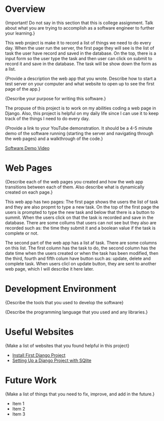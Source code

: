 # Overview

{Important!  Do not say in this section that this is college assignment.  Talk about what you are trying to accomplish as a software engineer to further your learning.}

This web project is make it to record a list of things we need to do every day. When the user run the server, the first page they will see is the list of task the user have record and saved in the database. On the top, there is a input form so the user type the task and then user can click on submit to record it and save in the database. The task will be show down the form as a list. 

{Provide a description the web app that you wrote. Describe how to start a test server on your computer and what website to open up to see the first page of the app.}

{Describe your purpose for writing this software.}

The propuse of this project is to work on my abilities coding a web page in Django. Also, this project is helpful on my daily life since I can use it to keep track of the things I need to do every day. 

{Provide a link to your YouTube demonstration.  It should be a 4-5 minute demo of the software running (starting the server and navigating through the web pages) and a walkthrough of the code.}

[Software Demo Video](http://youtube.link.goes.here)

# Web Pages

{Describe each of the web pages you created and how the web app transitions between each of them.  Also describe what is dynamically created on each page.}

This web app has two pages:
The first page shows the users the list of task and they are also propmt to type a new task. On the top of the first page the users is prompted to type the new task and below that there is a button to summit. When the users click on that the task is recorded and save in the database. There are some collums that users can not see but they also are recorded such as: the time they submit it and a boolean value if the task is complete or not.

The second part of the web app has a list af task. There are some columns on this list. The first column has the task to do, the second column has the date time when the users created or when the task has been modified, then the third, fourth and fifth colum have button such as: update, delete and complete task. When users clicl on update button, they are sent to another web page, which I will describe it here later. 

# Development Environment

{Describe the tools that you used to develop the software}

{Describe the programming language that you used and any libraries.}

# Useful Websites

{Make a list of websites that you found helpful in this project}
* [Install First Django Project](https://www.geeksforgeeks.org/django-introduction-and-installation/?ref=lbp)
* [Setting Up a Django Project with SQlite](https://realpython.com/django-migrations-a-primer/)

# Future Work

{Make a list of things that you need to fix, improve, and add in the future.}
* Item 1
* Item 2
* Item 3